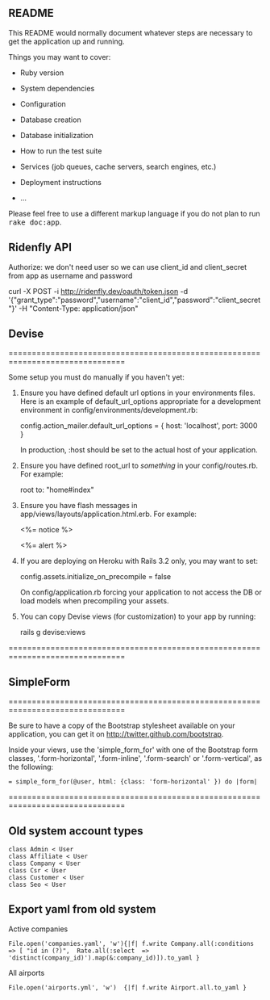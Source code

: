 ## README

This README would normally document whatever steps are necessary to get the
application up and running.

Things you may want to cover:

* Ruby version

* System dependencies

* Configuration

* Database creation

* Database initialization

* How to run the test suite

* Services (job queues, cache servers, search engines, etc.)

* Deployment instructions

* ...


Please feel free to use a different markup language if you do not plan to run
<tt>rake doc:app</tt>.

## Ridenfly API

Authorize: we don't need user so we can use client_id and client_secret from app as username and password

curl -X POST -i http://ridenfly.dev/oauth/token.json -d '{"grant_type":"password","username":"client_id","password":"client_secret"}' -H "Content-Type: application/json"


## Devise

===============================================================================

Some setup you must do manually if you haven't yet:

  1. Ensure you have defined default url options in your environments files. Here
     is an example of default_url_options appropriate for a development environment
     in config/environments/development.rb:

       config.action_mailer.default_url_options = { host: 'localhost', port: 3000 }

     In production, :host should be set to the actual host of your application.

  2. Ensure you have defined root_url to *something* in your config/routes.rb.
     For example:

       root to: "home#index"

  3. Ensure you have flash messages in app/views/layouts/application.html.erb.
     For example:

       <p class="notice"><%= notice %></p>
       <p class="alert"><%= alert %></p>

  4. If you are deploying on Heroku with Rails 3.2 only, you may want to set:

       config.assets.initialize_on_precompile = false

     On config/application.rb forcing your application to not access the DB
     or load models when precompiling your assets.

  5. You can copy Devise views (for customization) to your app by running:

       rails g devise:views

===============================================================================

## SimpleForm

===============================================================================

  Be sure to have a copy of the Bootstrap stylesheet available on your
  application, you can get it on http://twitter.github.com/bootstrap.

  Inside your views, use the 'simple_form_for' with one of the Bootstrap form
  classes, '.form-horizontal', '.form-inline', '.form-search' or
  '.form-vertical', as the following:

    = simple_form_for(@user, html: {class: 'form-horizontal' }) do |form|

===============================================================================

## Old system account types

    class Admin < User
    class Affiliate < User
    class Company < User
    class Csr < User
    class Customer < User
    class Seo < User

## Export yaml from old system

  Active companies

    File.open('companies.yaml', 'w'){|f| f.write Company.all(:conditions => [ "id in (?)",  Rate.all(:select  => 'distinct(company_id)').map(&:company_id)]).to_yaml }

  All airports

    File.open('airports.yml', 'w')  {|f| f.write Airport.all.to_yaml }
